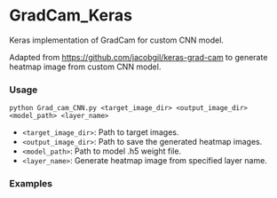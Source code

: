 # GradCam_Keras
Keras implementation of GradCam for custom CNN model.

Adapted from https://github.com/jacobgil/keras-grad-cam to generate heatmap image from custom CNN model.


<h3> Usage </h3>

```
python Grad_cam_CNN.py <target_image_dir> <output_image_dir> <model_path> <layer_name>
```

- ```<target_image_dir>```: Path to target images.
- ```<output_image_dir>```: Path to save the generated heatmap images.
- ```<model_path>```: Path to model .h5 weight file.
- ```<layer_name>```: Generate heatmap image from specified layer name.

<h3> Examples </h3>

